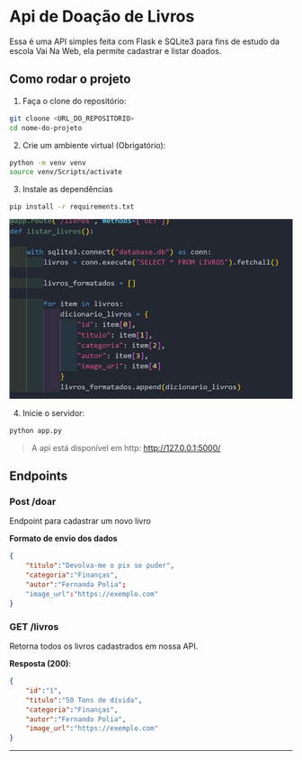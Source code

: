 # Api de Doação de Livros

Essa é uma API simples feita com Flask e SQLite3 para fins de estudo da escola Vai Na Web, ela permite cadastrar e listar doados.

## Como rodar o projeto

1. Faça o clone do repositório:
```bash
git cloone <URL_DO_REPOSITORIO>
cd nome-do-projeto
```

2. Crie um ambiente virtual (Obrigatório):
```bash
python -m venv venv
source venv/Scripts/activate
```

3. Instale as dependências
```bash
pip install -r requirements.txt
```
![alt text](image.png)

4. Inicie o servidor:
```bash
python app.py
```

> A api está disponível em http: http://127.0.0.1:5000/

## Endpoints

### Post /doar

Endpoint para cadastrar um novo livro

**Formato de envio dos dados**
```json
{
    "titulo":"Devolva-me o pix se puder",
    "categoria":"Finanças",
    "autor":"Fernanda Polia";
    "image_url":"https://exemplo.com"
}
```
### GET /livros

Retorna todos os livros cadastrados em nossa API.

**Resposta (200)**:
```json
{
    "id":"1",
    "titulo":"50 Tons de dívida",
    "categoria":"Finanças",
    "autor":"Fernando Polia",
    "image_url":"https://exemplo.com"
}
```

---

